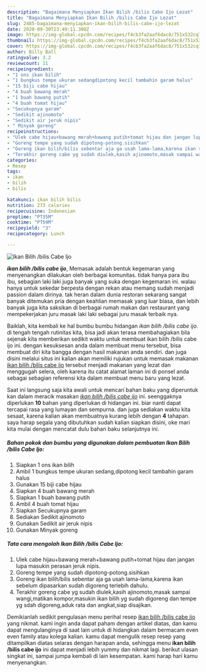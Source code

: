 ```yaml
---
description: "Bagaimana Menyiapkan Ikan Bilih /bilis Cabe Ijo Lezat"
title: "Bagaimana Menyiapkan Ikan Bilih /bilis Cabe Ijo Lezat"
slug: 2485-bagaimana-menyiapkan-ikan-bilih-bilis-cabe-ijo-lezat
date: 2020-09-30T23:49:11.300Z
image: https://img-global.cpcdn.com/recipes/f4cb3fa2aaf6dac8/751x532cq70/ikan-bilih-bilis-cabe-ijo-foto-resep-utama.jpg
thumbnail: https://img-global.cpcdn.com/recipes/f4cb3fa2aaf6dac8/751x532cq70/ikan-bilih-bilis-cabe-ijo-foto-resep-utama.jpg
cover: https://img-global.cpcdn.com/recipes/f4cb3fa2aaf6dac8/751x532cq70/ikan-bilih-bilis-cabe-ijo-foto-resep-utama.jpg
author: Billy Ball
ratingvalue: 3.2
reviewcount: 11
recipeingredient:
- "1 ons ikan bilih"
- "1 bungkus tempe ukuran sedangdipotong kecil tambahin garam halus"
- "15 biji cabe hijau"
- "4 buah bawang merah"
- "1 buah bawang putih"
- "4 buah tomat hijau"
- "Secukupnya garam"
- "Sedikit ajinomoto"
- "Sedikit air jeruk nipis"
- " Minyak goreng"
recipeinstructions:
- "Ulek cabe hijau+bawang merah+bawang putih+tomat hijau dan jangan lupa masukin perasan jeruk nipis."
- "Goreng tempe yang sudah dipotong-potong.sisihkan"
- "Goreng ikan bilih/bilis sebentar aja ga usah lama-lama,karena ikan sebelum dipasarkan sudah digoreng terlebih dahulu."
- "Terakhir goreng cabe yg sudah diulek,kasih ajinomoto,masak sampai wangi,matikan kompor,masukin ikan bilih yg sudah digoreng dan tempe yg sdah digoreng,aduk rata dan angkat,siap disajikan."
categories:
- Resep
tags:
- ikan
- bilih
- bilis

katakunci: ikan bilih bilis 
nutrition: 273 calories
recipecuisine: Indonesian
preptime: "PT35M"
cooktime: "PT59M"
recipeyield: "3"
recipecategory: Lunch

---
```



![Ikan Bilih /bilis Cabe Ijo](https://img-global.cpcdn.com/recipes/f4cb3fa2aaf6dac8/751x532cq70/ikan-bilih-bilis-cabe-ijo-foto-resep-utama.jpg)

<b><i>ikan bilih /bilis cabe ijo</i></b>, Memasak adalah bentuk kegemaran yang menyenangkan dilakukan oleh berbagai komunitas. tidak hanya para ibu ibu, sebagian laki laki juga banyak yang suka dengan kegemaran ini. walau hanya untuk sekedar berpesta dengan rekan atau memang sudah menjadi passion dalam dirinya. tak heran dalam dunia restoran sekarang sangat banyak ditemukan pria dengan keahlian memasak yang luar biasa, dan lebih banyak juga kita saksikan di berbagai rumah makan dan restaurant yang mempekerjakan juru masak laki laki sebagai juru masak terbaik nya.

Baiklah, kita kembali ke hal bumbu bumbu hidangan <i>ikan bilih /bilis cabe ijo</i>. di tengah tengah rutinitas kita, bisa jadi akan terasa membahagiakan bila sejenak kita memberikan sedikit waktu untuk membuat ikan bilih /bilis cabe ijo ini. dengan kesuksesan anda dalam membuat menu tersebut, bisa membuat diri kita bangga dengan hasil makanan anda sendiri. dan juga disini melalui situs ini kalian akan memiliki rujukan untuk memasak makanan <u>ikan bilih /bilis cabe ijo</u> tersebut menjadi makanan yang lezat dan menggugah selera, oleh karena itu catat alamat laman ini di ponsel anda sebagai sebagian referensi kita dalam membuat menu baru yang lezat.




Saat ini langsung saja kita awali untuk mencari bahan baku yang diperuntuk kan dalam meracik masakan <u><i>ikan bilih /bilis cabe ijo</i></u> ini. seenggaknya diperlukan <b>10</b> bahan yang diperlukan di hidangan ini. biar nanti dapat tercapai rasa yang lumayan dan sempurna. dan juga sediakan waktu kita sesaat, karena kalian akan membuatnya kurang lebih dengan <b>4</b> tahapan. saya harap segala yang dibutuhkan sudah kalian siapkan disini, oke mari kita mulai dengan mencatat dulu bahan baku selanjutnya ini.

<!--inarticleads1-->

##### Bahan pokok dan bumbu yang digunakan dalam pembuatan Ikan Bilih /bilis Cabe Ijo:

1. Siapkan 1 ons ikan bilih
1. Ambil 1 bungkus tempe ukuran sedang,dipotong kecil tambahin garam halus
1. Gunakan 15 biji cabe hijau
1. Siapkan 4 buah bawang merah
1. Siapkan 1 buah bawang putih
1. Ambil 4 buah tomat hijau
1. Siapkan Secukupnya garam
1. Sediakan Sedikit ajinomoto
1. Gunakan Sedikit air jeruk nipis
1. Gunakan  Minyak goreng




<!--inarticleads2-->

##### Tata cara mengolah Ikan Bilih /bilis Cabe Ijo:

1. Ulek cabe hijau+bawang merah+bawang putih+tomat hijau dan jangan lupa masukin perasan jeruk nipis.
1. Goreng tempe yang sudah dipotong-potong.sisihkan
1. Goreng ikan bilih/bilis sebentar aja ga usah lama-lama,karena ikan sebelum dipasarkan sudah digoreng terlebih dahulu.
1. Terakhir goreng cabe yg sudah diulek,kasih ajinomoto,masak sampai wangi,matikan kompor,masukin ikan bilih yg sudah digoreng dan tempe yg sdah digoreng,aduk rata dan angkat,siap disajikan.




Demikianlah sedikit pengulasan menu perihal resep <u>ikan bilih /bilis cabe ijo</u> yang nikmat. kami ingin anda dapat paham dengan artikel diatas, dan kamu dapat mengulanginya di saat lain untuk di hidangkan dalam bermacam even even family atau kolega kalian. kamu dapat mengulik resep resep yang ditampilkan diatas selaras dengan harapan anda, sehingga menu <b>ikan bilih /bilis cabe ijo</b> ini dapat menjadi lebih yummy dan nikmat lagi. berikut ulasan singkat ini, sampai jumpa kembali di lain kesempatan. kami harap hari kamu menyenangkan.
